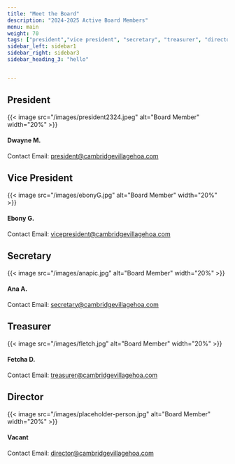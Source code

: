 ```yaml
---
title: "Meet the Board"
description: "2024-2025 Active Board Members"
menu: main
weight: 70
tags: ["president","vice president", "secretary", "treasurer", "director"]
sidebar_left: sidebar1
sidebar_right: sidebar3
sidebar_heading_3: "hello"


---
```

## President

{{< image src="/images/president2324.jpeg" alt="Board Member" width="20%" >}}

#### Dwayne M.
Contact Email: <president@cambridgevillagehoa.com>

## Vice President
{{< image src="/images/ebonyG.jpg" alt="Board Member" width="20%" >}}

#### Ebony G.
Contact Email: <vicepresident@cambridgevillagehoa.com>

## Secretary
{{< image src="/images/anapic.jpg" alt="Board Member" width="20%" >}}

#### Ana A.
Contact Email: <secretary@cambridgevillagehoa.com>

## Treasurer
{{< image src="/images/fletch.jpg" alt="Board Member" width="20%" >}}

#### Fetcha D.
Contact Email: <treasurer@cambridgevillagehoa.com>

## Director
{{< image src="/images/placeholder-person.jpg" alt="Board Member" width="20%" >}}

#### Vacant
Contact Email: <director@cambridgevillagehoa.com>

